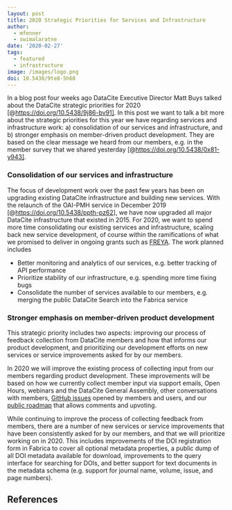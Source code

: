 ```yaml
---
layout: post
title: 2020 Strategic Priorities for Services and Infrastructure
author:
  - mfenner
  - swimalaratne
date: '2020-02-27'
tags:
  - featured
  - infrastructure
image: /images/logo.png
doi: 10.5438/9te8-5h68
---
```

In a blog post four weeks ago DataCite Executive Director Matt Buys talked about the DataCite strategic priorities for 2020 [@https://doi.org/10.5438/9j86-bv91]. In this post we want to talk a bit more about the strategic priorities for this year we have regarding services and infrastructure work: a) consolidation of our services and infrastructure, and b) stronger emphasis on member-driven product development. They are based on the clear message we heard from our members, e.g. in the member survey that we shared yesterday [@https://doi.org/10.5438/0x81-y943].

### Consolidation of our services and infrastructure

The focus of development work over the past few years has been on upgrading existing DataCite infrastructure and building new services. With the relaunch of the OAI-PMH service in December 2019 [@https://doi.org/10.5438/ppth-pz62], we have now upgraded all major DataCite infrastructure that existed in 2015. For 2020, we want to spend more time consolidating our existing services and infrastructure, scaling back new service development, of course within the ramifications of what we promised to deliver in ongoing grants such as [FREYA](https://www.project-freya.eu/en). The work planned includes

* Better monitoring and analytics of our services, e.g. better tracking of API performance 
* Prioritize stability of our infrastructure, e.g. spending more time fixing bugs
* Consolidate the number of services available to our members, e.g. merging the public DataCite Search into the Fabrica service

### Stronger emphasis on member-driven product development

This strategic priority includes two aspects: improving our process of feedback collection from DataCite members and how that informs our product development, and prioritizing our development efforts on new services or service improvements asked for by our members.

In 2020 we will improve the existing process of collecting input from our members regarding product development. These improvements will be based on how we currently collect member input via support emails, Open Hours, webinars and the DataCite General Assembly, other conversations with members, [GitHub issues](https://github.com/datacite/datacite/issues) opened by members and users, and our [public roadmap](https://datacite.org/roadmap.html) that allows comments and upvoting.

While continuing to improve the process of collecting feedback from members, there are a number of new services or service improvements that have been consistently asked for by our members, and that we will prioritize working on in 2020. This includes improvements of the DOI registration form in Fabrica to cover all optional metadata properties, a public dump of all DOI metadata available for download, improvements to the query interface for searching for DOIs, and better support for text documents in the metadata schema (e.g. support for journal name, volume, issue, and page numbers).

## References
